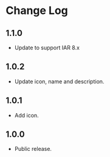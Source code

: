 # Change Log

## 1.1.0
  - Update to support IAR 8.x
  
## 1.0.2
  - Update icon, name and description.
  
## 1.0.1
  - Add icon.
  
## 1.0.0
  - Public release.
